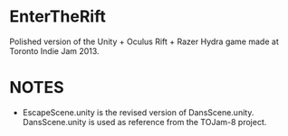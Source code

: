 EnterTheRift
============

Polished version of the Unity + Oculus Rift + Razer Hydra game made at Toronto Indie Jam 2013.

NOTES
=====
* EscapeScene.unity is the revised version of DansScene.unity. DansScene.unity is used as reference from the TOJam-8 project. 
